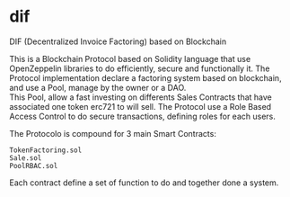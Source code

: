 # dif
DIF (Decentralized Invoice Factoring) based on Blockchain

This is a Blockchain Protocol based on Solidity language that use OpenZeppelin libraries to do efficiently, secure and functionally it. 
The Protocol implementation declare a factoring system based on blockchain, and use a Pool, manage by the owner or a DAO.  
This Pool, allow a fast investing on differents Sales Contracts that have associated one token erc721 to will sell. 
The Protocol use a Role Based Access Control to do secure transactions, defining roles for each users. 

The Protocolo is compound for 3 main Smart Contracts:

    TokenFactoring.sol
    Sale.sol
    PoolRBAC.sol
  
Each contract define a set of function to do and together done a system. 
